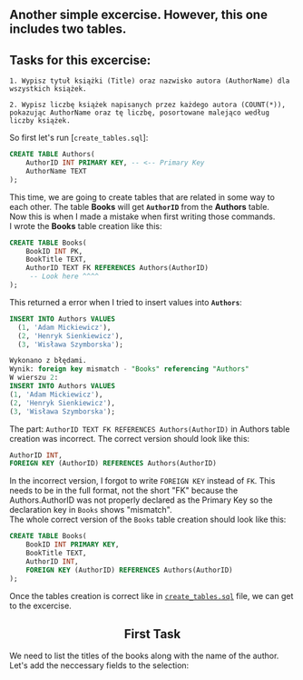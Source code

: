 ## Another simple excercise. However, this one includes two tables.

## Tasks for this excercise:
```
1. Wypisz tytuł książki (Title) oraz nazwisko autora (AuthorName) dla wszystkich książek.

2. Wypisz liczbę książek napisanych przez każdego autora (COUNT(*)), pokazując AuthorName oraz tę liczbę, posortowane malejąco według liczby książek.
```
So first let's run [`create_tables.sql`]:
```sql
CREATE TABLE Authors(
	AuthorID INT PRIMARY KEY, -- <-- Primary Key
	AuthorName TEXT
);
```
This time, we are going to create tables that are related in some way to each other. The table **Books** will get **`AuthorID`** from the **Authors** table.  
Now this is when I made a mistake when first writing those commands.  
I wrote the **Books** table creation like this:
```sql
CREATE TABLE Books(
    BookID INT PK,
    BookTitle TEXT,
    AuthorID TEXT FK REFERENCES Authors(AuthorID)
     -- Look here ^^^^
);
``` 
This returned a error when I tried to insert values into **`Authors`**:
```sql
INSERT INTO Authors VALUES
  (1, 'Adam Mickiewicz'),
  (2, 'Henryk Sienkiewicz'),
  (3, 'Wisława Szymborska');

Wykonano z błędami.
Wynik: foreign key mismatch - "Books" referencing "Authors"
W wierszu 2:
INSERT INTO Authors VALUES
(1, 'Adam Mickiewicz'),
(2, 'Henryk Sienkiewicz'),
(3, 'Wisława Szymborska');
```
The part: `AuthorID TEXT FK REFERENCES Authors(AuthorID)` in Authors table creation was incorrect. The correct version should look like this:
```sql
AuthorID INT,
FOREIGN KEY (AuthorID) REFERENCES Authors(AuthorID)
```
In the incorrect version, I forgot to write `FOREIGN KEY` instead of `FK`. This needs to be in the full format, not the short "FK" because the Authors.AuthorID was not properly declared as the Primary Key so the declaration key in `Books` shows "mismatch".  
The whole correct version of the `Books` table creation should look like this:
```sql
CREATE TABLE Books(
    BookID INT PRIMARY KEY,
    BookTitle TEXT,
    AuthorID INT,
    FOREIGN KEY (AuthorID) REFERENCES Authors(AuthorID)
);
```

Once the tables creation is correct like in [`create_tables.sql`](./create_tables.sql) file, we can get to the excercise.

<div align="center">
<h2>First Task</h2>
</div>

We need to list the titles of the books along with the name of the author.  
Let's add the neccessary fields to the selection:
